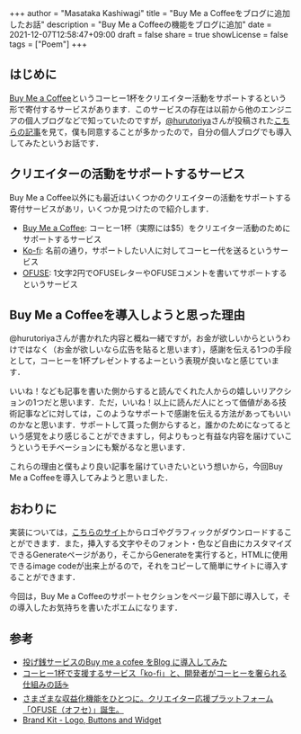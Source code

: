 +++
author = "Masataka Kashiwagi"
title = "Buy Me a Coffeeをブログに追加したお話"
description = "Buy Me a Coffeeの機能をブログに追加"
date = 2021-12-07T12:58:47+09:00
draft = false
share = true
showLicense = false
tags = ["Poem"]
+++

## はじめに
[Buy Me a Coffee](https://www.buymeacoffee.com/)というコーヒー1杯をクリエイター活動をサポートするという形で寄付するサービスがあります．このサービスの存在は以前から他のエンジニアの個人ブログなどで知っていたのですが，[@hurutoriya](https://twitter.com/hurutoriya)さんが投稿された[こちらの記事](https://shunyaueta.com/posts/2021-12-04/)を見て，僕も同意することが多かったので，自分の個人ブログでも導入してみたというお話です．

## クリエイターの活動をサポートするサービス
Buy Me a Coffee以外にも最近はいくつかのクリエイターの活動をサポートする寄付サービスがあリ，いくつか見つけたので紹介します．
- [Buy Me a Coffee](https://www.buymeacoffee.com/): コーヒー1杯（実際には$5）をクリエイター活動のためにサポートするサービス
- [Ko-fi](https://ko-fi.com/): 名前の通り，サポートしたい人に対してコーヒー代を送るというサービス
- [OFUSE](https://ofuse.me/): 1文字2円でOFUSEレターやOFUSEコメントを書いてサポートするというサービス

## Buy Me a Coffeeを導入しようと思った理由
@hurutoriyaさんが書かれた内容と概ね一緒ですが，お金が欲しいからというわけではなく（お金が欲しいなら広告を貼ると思います），感謝を伝える1つの手段として，コーヒーを1杯プレゼントするよーという表現が良いなと感じています．

いいね！なども記事を書いた側からすると読んでくれた人からの嬉しいリアクションの1つだと思います．ただ，いいね！以上に読んだ人にとって価値がある技術記事などに対しては，このようなサポートで感謝を伝える方法があってもいいのかなと思います．サポートして貰った側からすると，誰かのためになってるという感覚をより感じることができますし，何よりもっと有益な内容を届けていこうというモチベーションにも繋がるなと思います．

これらの理由と僕もより良い記事を届けていきたいという想いから，今回Buy Me a Coffeeを導入してみようと思いました．

## おわりに
実装については，[こちらのサイト](https://www.buymeacoffee.com/brand)からロゴやグラフィックがダウンロードすることができます．また，挿入する文字やそのフォント・色など自由にカスタマイズできるGenerateページがあり，そこからGenerateを実行すると，HTMLに使用できるimage codeが出来上がるので，それをコピーして簡単にサイトに導入することができます．

今回は，Buy Me a Coffeeのサポートセクションをページ最下部に導入して，その導入したお気持ちを書いたポエムになります．

## 参考
- [投げ銭サービスのBuy me a cofee をBlog に導入してみた](https://shunyaueta.com/posts/2021-12-04/)
- [コーヒー1杯で支援するサービス「ko-fi」と、開発者がコーヒーを奢られる仕組みの話&#x2615;](https://note.com/bissybissy/n/ncc99bf0d6379)
- [さまざまな収益化機能をひとつに。クリエイター応援プラットフォーム「OFUSE（オフセ）」誕生。](https://note.com/sozi_inc/n/na9d9753263a7)
- [Brand Kit - Logo, Buttons and Widget](https://www.buymeacoffee.com/brand)